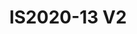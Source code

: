 ---
featured: true
title: IS2020-13 V2
tags:
- Island
width: 20
length: 20
description: A part of our Exclusive Collection - This booth can elevate your brand
  to a new level with our floating fan, a stunning feature visible from far away.
  Matched with a ‘Conversation Bar’ and meeting space, see your brand and products
  truly stand out at your next show.</br></br>Includes:<ul><li>All Hardware as shown</li><li>New
  Graphics with your artwork</li><li>Lights</li><li>Counter</li><li>Furniture* (as
  per availability)</li><li>Friendly Expert Project Management</li></ul></br>Rent
  excludes flooring </br>*Own excludes furniture, flooring & monitors
rent: 52990
own: 111900
obj: 7412dc953e7647f1a9d371ffeaa2d5f9
images:
- url: assets/img/booths/IS2020-13-V2/1.jpg
- url: assets/img/booths/IS2020-13-V2/2.jpg
- url: assets/img/booths/IS2020-13-V2/3.jpg
- url: assets/img/booths/IS2020-13-V2/4.jpg
- url: assets/img/booths/IS2020-13-V2/5.jpg
- url: assets/img/booths/IS2020-13-V2/6.jpg
---
